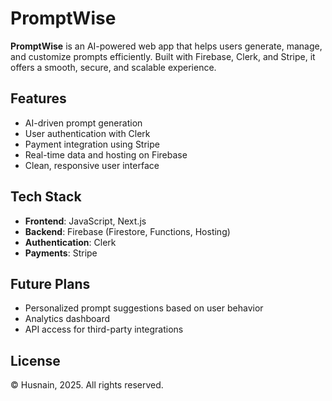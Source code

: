# PromptWise

**PromptWise** is an AI-powered web app that helps users generate, manage, and customize prompts efficiently. Built with Firebase, Clerk, and Stripe, it offers a smooth, secure, and scalable experience.

## Features

- AI-driven prompt generation
- User authentication with Clerk
- Payment integration using Stripe
- Real-time data and hosting on Firebase
- Clean, responsive user interface

## Tech Stack

- **Frontend**: JavaScript, Next.js
- **Backend**: Firebase (Firestore, Functions, Hosting)
- **Authentication**: Clerk
- **Payments**: Stripe


## Future Plans

- Personalized prompt suggestions based on user behavior
- Analytics dashboard
- API access for third-party integrations

## License

© Husnain, 2025. All rights reserved.
